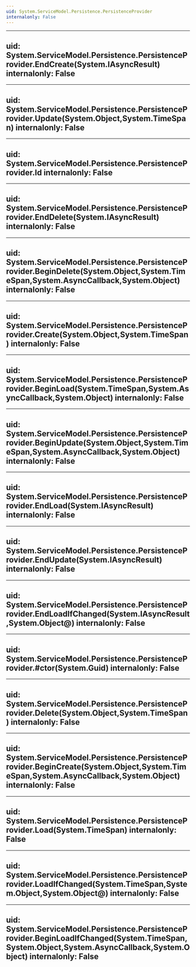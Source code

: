 ```yaml
---
uid: System.ServiceModel.Persistence.PersistenceProvider
internalonly: False
---
```


---
uid: System.ServiceModel.Persistence.PersistenceProvider.EndCreate(System.IAsyncResult)
internalonly: False
---

---
uid: System.ServiceModel.Persistence.PersistenceProvider.Update(System.Object,System.TimeSpan)
internalonly: False
---

---
uid: System.ServiceModel.Persistence.PersistenceProvider.Id
internalonly: False
---

---
uid: System.ServiceModel.Persistence.PersistenceProvider.EndDelete(System.IAsyncResult)
internalonly: False
---

---
uid: System.ServiceModel.Persistence.PersistenceProvider.BeginDelete(System.Object,System.TimeSpan,System.AsyncCallback,System.Object)
internalonly: False
---

---
uid: System.ServiceModel.Persistence.PersistenceProvider.Create(System.Object,System.TimeSpan)
internalonly: False
---

---
uid: System.ServiceModel.Persistence.PersistenceProvider.BeginLoad(System.TimeSpan,System.AsyncCallback,System.Object)
internalonly: False
---

---
uid: System.ServiceModel.Persistence.PersistenceProvider.BeginUpdate(System.Object,System.TimeSpan,System.AsyncCallback,System.Object)
internalonly: False
---

---
uid: System.ServiceModel.Persistence.PersistenceProvider.EndLoad(System.IAsyncResult)
internalonly: False
---

---
uid: System.ServiceModel.Persistence.PersistenceProvider.EndUpdate(System.IAsyncResult)
internalonly: False
---

---
uid: System.ServiceModel.Persistence.PersistenceProvider.EndLoadIfChanged(System.IAsyncResult,System.Object@)
internalonly: False
---

---
uid: System.ServiceModel.Persistence.PersistenceProvider.#ctor(System.Guid)
internalonly: False
---

---
uid: System.ServiceModel.Persistence.PersistenceProvider.Delete(System.Object,System.TimeSpan)
internalonly: False
---

---
uid: System.ServiceModel.Persistence.PersistenceProvider.BeginCreate(System.Object,System.TimeSpan,System.AsyncCallback,System.Object)
internalonly: False
---

---
uid: System.ServiceModel.Persistence.PersistenceProvider.Load(System.TimeSpan)
internalonly: False
---

---
uid: System.ServiceModel.Persistence.PersistenceProvider.LoadIfChanged(System.TimeSpan,System.Object,System.Object@)
internalonly: False
---

---
uid: System.ServiceModel.Persistence.PersistenceProvider.BeginLoadIfChanged(System.TimeSpan,System.Object,System.AsyncCallback,System.Object)
internalonly: False
---
